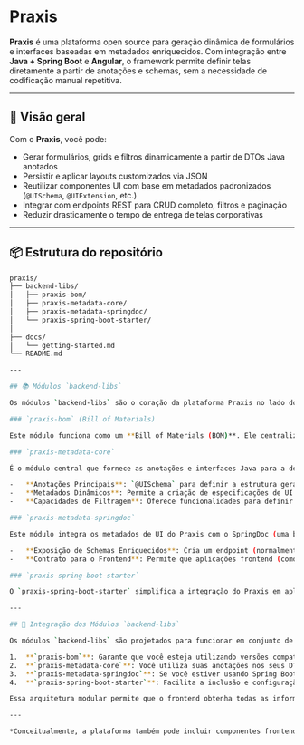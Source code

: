 # Praxis

**Praxis** é uma plataforma open source para geração dinâmica de formulários e interfaces baseadas em metadados enriquecidos. Com integração entre **Java + Spring Boot** e **Angular**, o framework permite definir telas diretamente a partir de anotações e schemas, sem a necessidade de codificação manual repetitiva.

---

## 🚀 Visão geral

Com o **Praxis**, você pode:

- Gerar formulários, grids e filtros dinamicamente a partir de DTOs Java anotados
- Persistir e aplicar layouts customizados via JSON
- Reutilizar componentes UI com base em metadados padronizados (`@UISchema`, `@UIExtension`, etc.)
- Integrar com endpoints REST para CRUD completo, filtros e paginação
- Reduzir drasticamente o tempo de entrega de telas corporativas

---

## 📦 Estrutura do repositório

```bash
praxis/
├── backend-libs/
│   ├── praxis-bom/
│   ├── praxis-metadata-core/
│   ├── praxis-metadata-springdoc/
│   └── praxis-spring-boot-starter/
│
├── docs/
│   └── getting-started.md
└── README.md

---

## 📚 Módulos `backend-libs`

Os módulos `backend-libs` são o coração da plataforma Praxis no lado do servidor, fornecendo as ferramentas necessárias para definir e expor metadados de UI.

### `praxis-bom` (Bill of Materials)

Este módulo funciona como um **Bill of Materials (BOM)**. Ele centraliza o gerenciamento das versões das bibliotecas Praxis, garantindo que todas as dependências sejam compatíveis entre si. Ao incluir o `praxis-bom` no seu projeto, você não precisa especificar as versões de cada artefato Praxis individualmente.

### `praxis-metadata-core`

É o módulo central que fornece as anotações e interfaces Java para a definição de metadados de UI. Ele inclui:

-   **Anotações Principais**: `@UISchema` para definir a estrutura geral de um formulário ou grid, e `@UIExtension` para adicionar propriedades específicas de componentes.
-   **Metadados Dinâmicos**: Permite a criação de especificações de UI que podem ser processadas em tempo de execução para gerar interfaces dinâmicas.
-   **Capacidades de Filtragem**: Oferece funcionalidades para definir filtros dinâmicos baseados nos metadados.

### `praxis-metadata-springdoc`

Este módulo integra os metadados de UI do Praxis com o SpringDoc (uma biblioteca popular para gerar documentação OpenAPI a partir de aplicações Spring Boot). Suas principais funções são:

-   **Exposição de Schemas Enriquecidos**: Cria um endpoint (normalmente em `/schemas/filtered` ou similar) que serve a especificação OpenAPI da sua API, enriquecida com as extensões `x-ui` (definidas pelo `praxis-metadata-core`).
-   **Contrato para o Frontend**: Permite que aplicações frontend (como as construídas com Angular e `praxis-ui`) consumam esses schemas para renderizar formulários, grids e outros componentes dinamicamente.

### `praxis-spring-boot-starter`

O `praxis-spring-boot-starter` simplifica a integração do Praxis em aplicações Spring Boot. Ele realiza a auto-configuração dos componentes essenciais e gerencia as dependências necessárias, facilitando o uso dos módulos `praxis-metadata-core` e `praxis-metadata-springdoc`. Com este starter, a configuração inicial da plataforma Praxis no backend é significativamente reduzida.

---

## 🔗 Integração dos Módulos `backend-libs`

Os módulos `backend-libs` são projetados para funcionar em conjunto de forma coesa:

1.  **`praxis-bom`**: Garante que você esteja utilizando versões compatíveis de todos os módulos Praxis.
2.  **`praxis-metadata-core`**: Você utiliza suas anotações nos seus DTOs e entidades Java para definir como a UI deve ser gerada.
3.  **`praxis-metadata-springdoc`**: Se você estiver usando Spring Boot e SpringDoc, este módulo expõe automaticamente os metadados definidos pelo `praxis-metadata-core` através de um endpoint OpenAPI.
4.  **`praxis-spring-boot-starter`**: Facilita a inclusão e configuração de todos esses componentes em uma aplicação Spring Boot, tornando o processo de setup mais rápido e menos propenso a erros.

Essa arquitetura modular permite que o frontend obtenha todas as informações necessárias para renderizar interfaces complexas diretamente da API, com base nas definições de metadados do backend.

---

*Conceitualmente, a plataforma também pode incluir componentes frontend (como `praxis-ui` para Angular e `praxis-schema-adapter` para normalização de metadados), mas estes não estão presentes neste repositório.*

